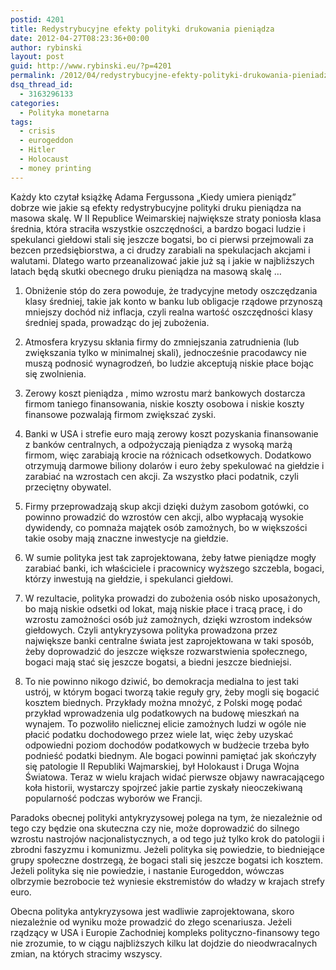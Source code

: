 ```yaml
---
postid: 4201
title: Redystrybucyjne efekty polityki drukowania pieniądza
date: 2012-04-27T08:23:36+00:00
author: rybinski
layout: post
guid: http://www.rybinski.eu/?p=4201
permalink: /2012/04/redystrybucyjne-efekty-polityki-drukowania-pieniadza/
dsq_thread_id:
  - 3163296133
categories:
  - Polityka monetarna
tags:
  - crisis
  - eurogeddon
  - Hitler
  - Holocaust
  - money printing
---
```

Każdy kto czytał książkę Adama Fergussona „Kiedy umiera pieniądz” dobrze wie jakie są efekty redystrybucyjne polityki druku pieniądza na masowa skalę. W II Republice Weimarskiej największe straty poniosła klasa średnia, która straciła wszystkie oszczędności, a bardzo bogaci ludzie i spekulanci giełdowi stali się jeszcze bogatsi, bo ci pierwsi przejmowali za bezcen przedsiębiorstwa, a ci drudzy zarabiali na spekulacjach akcjami i walutami. Dlatego warto przeanalizować jakie już są i jakie w najbliższych latach będą skutki obecnego druku pieniądza na masową skalę …

<!--more-->

1. Obniżenie stóp do zera powoduje, że tradycyjne metody oszczędzania klasy średniej, takie jak konto w banku lub obligacje rządowe przynoszą mniejszy dochód niż inflacja, czyli realna wartość oszczędności klasy średniej spada, prowadząc do jej zubożenia.

2. Atmosfera kryzysu skłania firmy do zmniejszania zatrudnienia (lub zwiększania tylko w minimalnej skali), jednocześnie pracodawcy nie muszą podnosić wynagrodzeń, bo ludzie akceptują niskie płace bojąc się zwolnienia.

3. Zerowy koszt pieniądza , mimo wzrostu marż bankowych dostarcza firmom taniego finansowania, niskie koszty osobowa i niskie koszty finansowe pozwalają firmom zwiększać zyski.

4. Banki w USA i strefie euro mają zerowy koszt pozyskania finansowanie z banków centralnych, a odpożyczają pieniądza z wysoką marżą firmom, więc zarabiają krocie na różnicach odsetkowych. Dodatkowo otrzymują darmowe biliony dolarów i euro żeby spekulować na giełdzie i zarabiać na wzrostach cen akcji. Za wszystko płaci podatnik, czyli przeciętny obywatel.

5. Firmy przeprowadzają skup akcji dzięki dużym zasobom gotówki, co powinno prowadzić do wzrostów cen akcji, albo wypłacają wysokie dywidendy, co pomnaża majątek osób zamożnych, bo w większości takie osoby mają znaczne inwestycje na giełdzie.

6. W sumie polityka jest tak zaprojektowana, żeby łatwe pieniądze mogły zarabiać banki, ich właściciele i pracownicy wyższego szczebla, bogaci, którzy inwestują na giełdzie, i spekulanci giełdowi.

7. W rezultacie, polityka prowadzi do zubożenia osób nisko uposażonych, bo mają niskie odsetki od lokat, mają niskie płace i tracą pracę, i do wzrostu zamożności osób już zamożnych, dzięki wzrostom indeksów giełdowych. Czyli antykryzysowa polityka prowadzona przez największe banki centralne świata jest zaprojektowana w taki sposób, żeby doprowadzić do jeszcze większe rozwarstwienia społecznego, bogaci mają stać się jeszcze bogatsi, a biedni jeszcze biedniejsi.

8. To nie powinno nikogo dziwić, bo demokracja medialna to jest taki ustrój, w którym bogaci tworzą takie reguły gry, żeby mogli się bogacić kosztem biednych. Przykłady można mnożyć, z Polski mogę podać przykład wprowadzenia ulg podatkowych na budowę mieszkań na wynajem. To pozwoliło nielicznej elicie zamożnych ludzi w ogóle nie płacić podatku dochodowego przez wiele lat, więc żeby uzyskać odpowiedni poziom dochodów podatkowych w budżecie trzeba było podnieść podatki biednym. Ale bogaci powinni pamiętać jak skończyły się patologie II Republiki Wajmarskiej, był Holokaust i Druga Wojna Światowa. Teraz w wielu krajach widać pierwsze objawy nawracającego koła historii, wystarczy spojrzeć jakie partie zyskały nieoczekiwaną popularność podczas wyborów we Francji.

Paradoks obecnej polityki antykryzysowej polega na tym, że niezależnie od tego czy będzie ona skuteczna czy nie, może doprowadzić do silnego wzrostu nastrojów nacjonalistycznych, a od tego już tylko krok do patologii i zbrodni faszyzmu i komunizmu. Jeżeli polityka się powiedzie, to biedniejące grupy społeczne dostrzegą, że bogaci stali się jeszcze bogatsi ich kosztem. Jeżeli polityka się nie powiedzie, i nastanie Eurogeddon, wówczas olbrzymie bezrobocie też wyniesie ekstremistów do władzy w krajach strefy euro.

Obecna polityka antykryzysowa jest wadliwie zaprojektowana, skoro niezależnie od wyniku może prowadzić do złego scenariusza. Jeżeli rządzący w USA i Europie Zachodniej kompleks polityczno-finansowy tego nie zrozumie, to w ciągu najbliższych kilku lat dojdzie do nieodwracalnych zmian, na których stracimy wszyscy.

 
